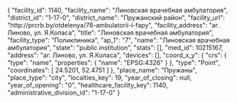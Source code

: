 {
    "facility_id": 1140,
    "facility_name": "Линовская врачебная амбулатория",
    "district_id": "1-17-0",
    "district_name": "Пружанский район",
    "facility_url": "http:\/\/prcrb.by\/otdelenya\/78-ambulatorii-i-fapy",
    "facility_address": "аг. Линово, ул. Я.Коласа",
    "title": "Линовская врачебная амбулатория",
    "facility_type": "Поликлиника",
    "ap_1": "7",
    "name": "Линовская врачебная амбулатория",
    "state": "public institution",
    "stats": [],
    "med_id": 10215167,
    "address": "аг. Линово, ул. Я.Коласа",
    "devices": [],
    "coord_x_y": {
        "crs": {
            "type": "name",
            "properties": {
                "name": "EPSG:4326"
            }
        },
        "type": "Point",
        "coordinates": [
            24.5201,
            52.4751
        ]
    },
    "place_name": "Пружаны",
    "place_type": "city",
    "localties_key": 19,
    "year_of_closing": null,
    "year_of_opening": "0",
    "healthcare_facility_key": 1140,
    "administrative_division_id": "1-17-0"
}